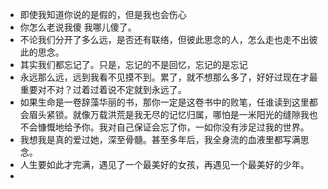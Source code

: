 - 即使我知道你说的是假的，但是我也会伤心
- 你怎么老说我傻 我哪儿傻了。
- 不论我们分开了多么远，是否还有联络，但彼此思念的人，怎么走也走不出彼此的思念。
- 其实我们都忘记了。只是，忘记的不是回忆，忘记的是忘记
- 永远那么远，远到我看不见摸不到。累了，就不想那么多了，好好过现在才最重要对不对？过着过着说不定就到永远了。
- 如果生命是一卷辞藻华丽的书，那你一定是这卷书中的败笔，任谁读到这里都会眉头紧锁。就像万载洪荒是我无尽的记忆归属，哪怕是一米阳光的缝隙我也不会慷慨地给予你。我对自己保证会忘了你，一如你没有涉足过我的世界。
- 我想我是真的爱过她，深至骨髓。甚至多年后，我全身流的血液里都写满思念。
- 人生要如此才完满，遇见了一个最美好的女孩，再遇见一个最美好的少年。
- 
